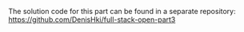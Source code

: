 The solution code for this part can be found in a separate repository:
https://github.com/DenisHki/full-stack-open-part3
